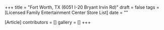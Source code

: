 +++
title = "Fort Worth, TX (6051 I-20 Bryant Irvin Rd)"
draft = false
tags = [Licensed Family Entertainment Center Store List]
date = ""

[Article]
contributors = []
gallery = []
+++